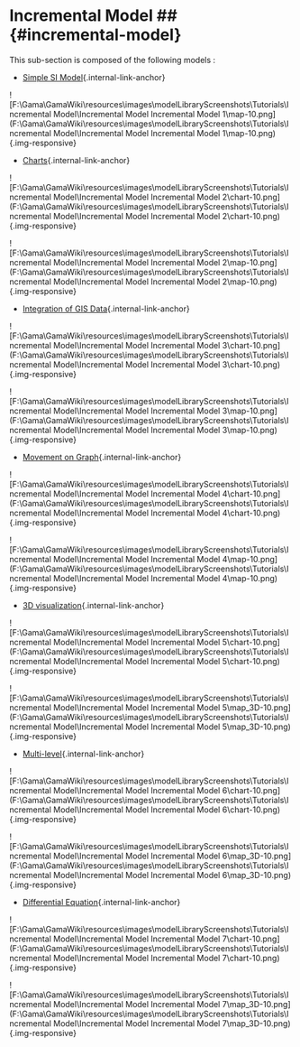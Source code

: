 # Incremental Model ## {#incremental-model}

This sub-section is composed of the following models :

* [Simple SI Model](references#IncrementalModelIncrementalModel1){.internal-link-anchor}

![F:\Gama\GamaWiki\resources\images\modelLibraryScreenshots\Tutorials\Incremental Model\Incremental Model Incremental Model 1\map-10.png](F:\Gama\GamaWiki\resources\images\modelLibraryScreenshots\Tutorials\Incremental Model\Incremental Model Incremental Model 1\map-10.png){.img-responsive}

* [Charts](references#IncrementalModelIncrementalModel2){.internal-link-anchor}

![F:\Gama\GamaWiki\resources\images\modelLibraryScreenshots\Tutorials\Incremental Model\Incremental Model Incremental Model 2\chart-10.png](F:\Gama\GamaWiki\resources\images\modelLibraryScreenshots\Tutorials\Incremental Model\Incremental Model Incremental Model 2\chart-10.png){.img-responsive}

![F:\Gama\GamaWiki\resources\images\modelLibraryScreenshots\Tutorials\Incremental Model\Incremental Model Incremental Model 2\map-10.png](F:\Gama\GamaWiki\resources\images\modelLibraryScreenshots\Tutorials\Incremental Model\Incremental Model Incremental Model 2\map-10.png){.img-responsive}

* [Integration of GIS Data](references#IncrementalModelIncrementalModel3){.internal-link-anchor}

![F:\Gama\GamaWiki\resources\images\modelLibraryScreenshots\Tutorials\Incremental Model\Incremental Model Incremental Model 3\chart-10.png](F:\Gama\GamaWiki\resources\images\modelLibraryScreenshots\Tutorials\Incremental Model\Incremental Model Incremental Model 3\chart-10.png){.img-responsive}

![F:\Gama\GamaWiki\resources\images\modelLibraryScreenshots\Tutorials\Incremental Model\Incremental Model Incremental Model 3\map-10.png](F:\Gama\GamaWiki\resources\images\modelLibraryScreenshots\Tutorials\Incremental Model\Incremental Model Incremental Model 3\map-10.png){.img-responsive}

* [Movement on Graph](references#IncrementalModelIncrementalModel4){.internal-link-anchor}

![F:\Gama\GamaWiki\resources\images\modelLibraryScreenshots\Tutorials\Incremental Model\Incremental Model Incremental Model 4\chart-10.png](F:\Gama\GamaWiki\resources\images\modelLibraryScreenshots\Tutorials\Incremental Model\Incremental Model Incremental Model 4\chart-10.png){.img-responsive}

![F:\Gama\GamaWiki\resources\images\modelLibraryScreenshots\Tutorials\Incremental Model\Incremental Model Incremental Model 4\map-10.png](F:\Gama\GamaWiki\resources\images\modelLibraryScreenshots\Tutorials\Incremental Model\Incremental Model Incremental Model 4\map-10.png){.img-responsive}

* [3D visualization](references#IncrementalModelIncrementalModel5){.internal-link-anchor}

![F:\Gama\GamaWiki\resources\images\modelLibraryScreenshots\Tutorials\Incremental Model\Incremental Model Incremental Model 5\chart-10.png](F:\Gama\GamaWiki\resources\images\modelLibraryScreenshots\Tutorials\Incremental Model\Incremental Model Incremental Model 5\chart-10.png){.img-responsive}

![F:\Gama\GamaWiki\resources\images\modelLibraryScreenshots\Tutorials\Incremental Model\Incremental Model Incremental Model 5\map_3D-10.png](F:\Gama\GamaWiki\resources\images\modelLibraryScreenshots\Tutorials\Incremental Model\Incremental Model Incremental Model 5\map_3D-10.png){.img-responsive}

* [Multi-level](references#IncrementalModelIncrementalModel6){.internal-link-anchor}

![F:\Gama\GamaWiki\resources\images\modelLibraryScreenshots\Tutorials\Incremental Model\Incremental Model Incremental Model 6\chart-10.png](F:\Gama\GamaWiki\resources\images\modelLibraryScreenshots\Tutorials\Incremental Model\Incremental Model Incremental Model 6\chart-10.png){.img-responsive}

![F:\Gama\GamaWiki\resources\images\modelLibraryScreenshots\Tutorials\Incremental Model\Incremental Model Incremental Model 6\map_3D-10.png](F:\Gama\GamaWiki\resources\images\modelLibraryScreenshots\Tutorials\Incremental Model\Incremental Model Incremental Model 6\map_3D-10.png){.img-responsive}

* [Differential Equation](references#IncrementalModelIncrementalModel7){.internal-link-anchor}

![F:\Gama\GamaWiki\resources\images\modelLibraryScreenshots\Tutorials\Incremental Model\Incremental Model Incremental Model 7\chart-10.png](F:\Gama\GamaWiki\resources\images\modelLibraryScreenshots\Tutorials\Incremental Model\Incremental Model Incremental Model 7\chart-10.png){.img-responsive}

![F:\Gama\GamaWiki\resources\images\modelLibraryScreenshots\Tutorials\Incremental Model\Incremental Model Incremental Model 7\map_3D-10.png](F:\Gama\GamaWiki\resources\images\modelLibraryScreenshots\Tutorials\Incremental Model\Incremental Model Incremental Model 7\map_3D-10.png){.img-responsive}